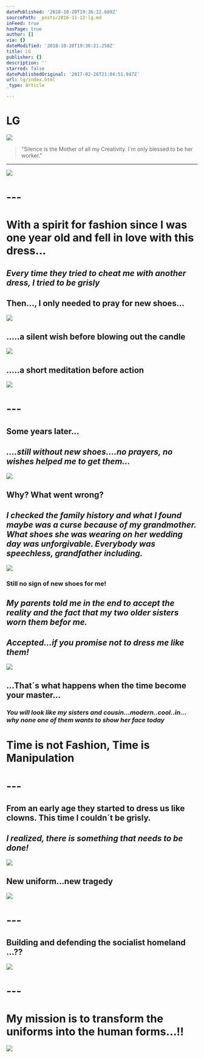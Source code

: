 ```yaml
---
datePublished: '2018-10-20T19:36:22.689Z'
sourcePath: _posts/2016-11-12-lg.md
inFeed: true
hasPage: true
author: []
via: {}
dateModified: '2018-10-20T19:36:21.258Z'
title: LG
publisher: {}
description: ''
starred: false
datePublishedOriginal: '2017-02-26T21:04:51.947Z'
url: lg/index.html
_type: Article

---
```

# LG
![](https://the-grid-user-content.s3-us-west-2.amazonaws.com/e8f04d49-cdcc-403e-aa1e-10b2a5b9e9a9.jpg)

> "Silence is the Mother of all my Creativity. I´m only blessed to be her worker." 

---

![](https://the-grid-user-content.s3-us-west-2.amazonaws.com/c0dc2983-23c6-49fa-958d-e082631ac58a.jpg)

# ---

# With a spirit for fashion since I was one year old and fell in love with this dress...

## _Every time they tried to cheat me with another dress, I tried to be grisly_

## Then..., I only needed to pray for new shoes...
![](https://the-grid-user-content.s3-us-west-2.amazonaws.com/f6b9408f-922a-47a9-8652-6f4dd0dcb470.jpg)

## .....a silent wish before blowing out the candle
![](https://the-grid-user-content.s3-us-west-2.amazonaws.com/9776e97e-85ca-499d-b2db-edb0674ca8b5.jpg)

## .....a short meditation before action
![](https://the-grid-user-content.s3-us-west-2.amazonaws.com/7e896607-8351-4a8c-9f30-a764f5d06618.jpg)

# ---

## **Some years later...**

## _....still without new shoes....no prayers, no wishes helped me to get them..._
![](https://the-grid-user-content.s3-us-west-2.amazonaws.com/3aa71458-258d-4512-904c-123874d90169.jpg)

## **Why? What went wrong?**

## _I checked the family history and what I found maybe was a curse because of my grandmother. What shoes she was wearing on her wedding day was unforgivable. Everybody was speechless, grandfather including._
![](https://the-grid-user-content.s3-us-west-2.amazonaws.com/d49acdb6-77f2-4739-af62-c8a42166f71d.jpg)

### Still no sign of new shoes for me!

## _My parents told me in the end to accept the reality and the fact that my two older sisters worn them befor me._

## _Accepted...if you promise not to dress me like them!_
![](https://the-grid-user-content.s3-us-west-2.amazonaws.com/21642746-bfe8-4121-8929-eae5cfcf7bf5.jpg)

## **...That´s what happens when the time become your master...**

### _You will look like my sisters and cousin...modern..cool..in... why none one of them wants to show her face today_

# Time is not Fashion, Time is Manipulation

# ---

## From an early age they started to dress us like clowns. This time I couldn´t be grisly.

## _I realized, there is something that needs to be done!_
![](https://the-grid-user-content.s3-us-west-2.amazonaws.com/db70ee63-882c-48c4-a1d6-043a9fb3f2a2.jpg)

## New uniform...new tragedy
![](https://the-grid-user-content.s3-us-west-2.amazonaws.com/5350215b-cfc8-42f9-baac-5fdfba0899ba.jpg)

# ---

## Building and defending the socialist homeland ...??
![](https://the-grid-user-content.s3-us-west-2.amazonaws.com/26944454-4c8b-40c0-b5bf-794ebc97c4ec.jpg)

# ---

# My mission is to transform the uniforms into the human forms...!!
![](https://the-grid-user-content.s3-us-west-2.amazonaws.com/b4c20afb-4569-4981-bf5d-7bc4c6ceb9ac.jpg)